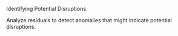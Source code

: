 Identifying Potential Disruptions

Analyze residuals to detect anomalies that might indicate potential disruptions.
